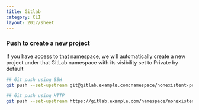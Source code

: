```yaml
---
title: Gitlab
category: CLI
layout: 2017/sheet
---
```



### Push to create a new project 

If you have access to that namespace, we will automatically create a new project under that GitLab namespace with its visibility set to Private by default 

```bash
## Git push using SSH
git push --set-upstream git@gitlab.example.com:namespace/nonexistent-project.git master

## Git push using HTTP
git push --set-upstream https://gitlab.example.com/namespace/nonexistent-project.git master
```